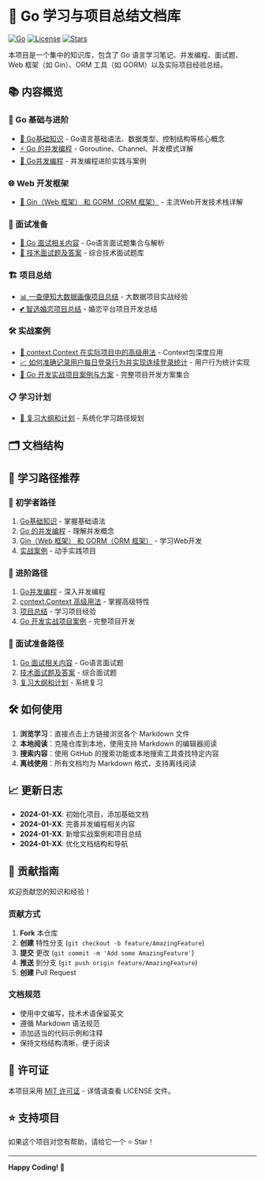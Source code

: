 # 🚀 Go 学习与项目总结文档库

[![Go](https://img.shields.io/badge/Go-1.19+-00ADD8?style=flat&logo=go)](https://golang.org/)
[![License](https://img.shields.io/badge/License-MIT-blue.svg)](LICENSE)
[![Stars](https://img.shields.io/github/stars/yourusername/golang-study-docs?style=social)](https://github.com/yourusername/golang-study-docs)

本项目是一个集中的知识库，包含了 Go 语言学习笔记、并发编程、面试题、Web 框架（如 Gin）、ORM 工具（如 GORM）以及实际项目经验总结。

## 📚 内容概览

### 🎯 Go 基础与进阶
- [📖 Go基础知识](./Go基础知识.md) - Go语言基础语法、数据类型、控制结构等核心概念
- [⚡ Go 的并发编程](./Go%20的并发编程.md) - Goroutine、Channel、并发模式详解
- [🔄 Go并发编程](./Go并发编程.md) - 并发编程进阶实践与案例

### 🌐 Web 开发框架
- [🚀 Gin（Web 框架） 和 GORM（ORM 框架）](./Gin（Web%20框架）%20和%20GORM（ORM%20框架）.md) - 主流Web开发技术栈详解

### 💼 面试准备
- [🧠 Go 面试相关内容](./Go%20面试相关内容.md) - Go语言面试题集合与解析
- [📝 技术面试题及答案](./技术面试题及答案.md) - 综合技术面试题库

### 🏗️ 项目总结
- [📊 一查便知大数据画像项目总结](./一查便知大数据画像项目总结.md) - 大数据项目实战经验
- [💕 智选婚恋项目总结](./智选婚恋项目总结.md) - 婚恋平台项目开发总结

### 🛠️ 实战案例
- [🎯 context.Context 在实际项目中的高级用法](./实战/context.Context%20在实际项目中的高级用法.md) - Context包深度应用
- [📈 如何准确记录用户每日登录行为并实现连续登录统计](./实战/如何准确记录用户每日登录行为并实现连续登录统计.md) - 用户行为统计实现
- [🚀 Go 开发实战项目案例与方案](./实战/🚀%20Go%20开发实战项目案例与方案.md) - 完整项目开发方案集合

### 📋 学习计划
- [📅 复习大纲和计划](./复习大纲和计划.md) - 系统化学习路径规划

## 🗂️ 文档结构




## 🎯 学习路径推荐

### 🔰 初学者路径
1. [Go基础知识](./Go基础知识.md) - 掌握基础语法
2. [Go 的并发编程](./Go%20的并发编程.md) - 理解并发概念
3. [Gin（Web 框架） 和 GORM（ORM 框架）](./Gin（Web%20框架）%20和%20GORM（ORM%20框架）.md) - 学习Web开发
4. [实战案例](./实战/) - 动手实践项目

### 🚀 进阶路径
1. [Go并发编程](./Go并发编程.md) - 深入并发编程
2. [context.Context 高级用法](./实战/context.Context%20在实际项目中的高级用法.md) - 掌握高级特性
3. [项目总结](./一查便知大数据画像项目总结.md) - 学习项目经验
4. [Go 开发实战项目案例](./实战/🚀%20Go%20开发实战项目案例与方案.md) - 完整项目开发

### 💼 面试准备路径
1. [Go 面试相关内容](./Go%20面试相关内容.md) - Go语言面试题
2. [技术面试题及答案](./技术面试题及答案.md) - 综合面试题
3. [复习大纲和计划](./复习大纲和计划.md) - 系统复习

## 🛠️ 如何使用

1. **浏览学习**：直接点击上方链接浏览各个 Markdown 文件
2. **本地阅读**：克隆仓库到本地，使用支持 Markdown 的编辑器阅读
3. **搜索内容**：使用 GitHub 的搜索功能或本地搜索工具查找特定内容
4. **离线使用**：所有文档均为 Markdown 格式，支持离线阅读

## 📈 更新日志

- **2024-01-XX**: 初始化项目，添加基础文档
- **2024-01-XX**: 完善并发编程相关内容
- **2024-01-XX**: 新增实战案例和项目总结
- **2024-01-XX**: 优化文档结构和导航

## 🤝 贡献指南

欢迎贡献您的知识和经验！

### 贡献方式
1. **Fork** 本仓库
2. **创建** 特性分支 (`git checkout -b feature/AmazingFeature`)
3. **提交** 更改 (`git commit -m 'Add some AmazingFeature'`)
4. **推送** 到分支 (`git push origin feature/AmazingFeature`)
5. **创建** Pull Request

### 文档规范
- 使用中文编写，技术术语保留英文
- 遵循 Markdown 语法规范
- 添加适当的代码示例和注释
- 保持文档结构清晰，便于阅读

## 📄 许可证

本项目采用 [MIT 许可证](LICENSE) - 详情请查看 LICENSE 文件。

## ⭐ 支持项目

如果这个项目对您有帮助，请给它一个 ⭐ Star！

---

**Happy Coding! 🚀**